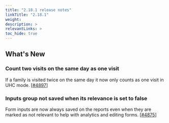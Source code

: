 ```yaml
---
title: "2.18.1 release notes"
linkTitle: "2.18.1"
weight: 
description: >
relevantLinks: >
toc_hide: true
---
```


## What's New

### Count two visits on the same day as one visit

If a family is visited twice on the same day it now only counts as one visit in UHC mode. [[#4897](https://github.com/medic/cht-core/issues/4897)]

### Inputs group not saved when its relevance is set to false

Form inputs are now always saved on the reports even when they are marked as not relevant to help with analytics and editing forms. [[#4875](https://github.com/medic/cht-core/issues/4875)]
